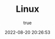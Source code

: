 ---
pageComponent:
  name: Catalogue
  data:
    path: 05.Linux
    imgUrl: /img/front.svg
    description: linxu上的一些命令或者软件的使用
title: Linux
date: 2022-08-20 20:26:53
permalink: /linux/
sidebar: false
article: false
comment: false
editLink: false
author:
  name: dongxinping
  link: https://gitee.com/dxpchina
---
